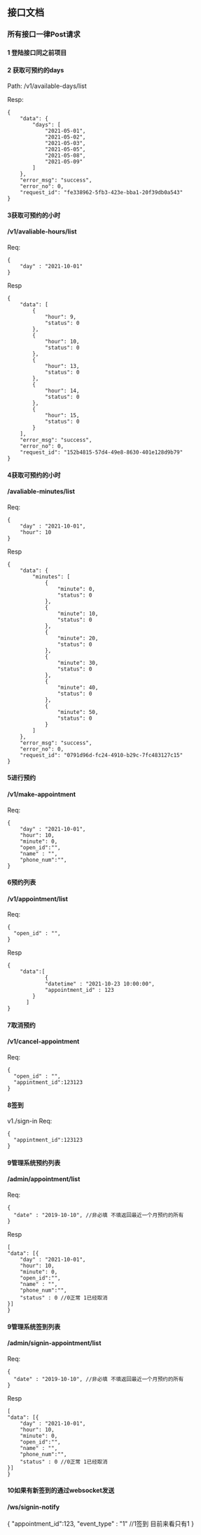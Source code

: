 ## 接口文档

### 所有接口一律Post请求

#### 1 登陆接口同之前项目

#### 2 获取可预约的days

Path: /v1/available-days/list

Resp: 
```
{
    "data": {
        "days": [
            "2021-05-01",
            "2021-05-02",
            "2021-05-03",
            "2021-05-05",
            "2021-05-08",
            "2021-05-09"
        ]
    },
    "error_msg": "success",
    "error_no": 0,
    "request_id": "fe338962-5fb3-423e-bba1-20f39db0a543"
}
```

#### 3获取可预约的小时
#### /v1/avaliable-hours/list
Req:
```
{
    "day" : "2021-10-01"
}
```

Resp
```
{
    "data": [
        {
            "hour": 9,
            "status": 0
        },
        {
            "hour": 10,
            "status": 0
        },
        {
            "hour": 13,
            "status": 0
        },
        {
            "hour": 14,
            "status": 0
        },
        {
            "hour": 15,
            "status": 0
        }
    ],
    "error_msg": "success",
    "error_no": 0,
    "request_id": "152b4815-57d4-49e8-8630-401e128d9b79"
}
```

#### 4获取可预约的小时
#### /avaliable-minutes/list
Req:
```
{
    "day" : "2021-10-01",
    "hour": 10 
}
```

Resp
```
{
    "data": {
        "minutes": [
            {
                "minute": 0,
                "status": 0
            },
            {
                "minute": 10,
                "status": 0
            },
            {
                "minute": 20,
                "status": 0
            },
            {
                "minute": 30,
                "status": 0
            },
            {
                "minute": 40,
                "status": 0
            },
            {
                "minute": 50,
                "status": 0
            }
        ]
    },
    "error_msg": "success",
    "error_no": 0,
    "request_id": "0791d96d-fc24-4910-b29c-7fc483127c15"
}
```



#### 5进行预约
#### /v1/make-appointment

Req:
```
{
    "day" : "2021-10-01",
    "hour": 10,
    "minute": 0,
    "open_id":"",
    "name" : "",
    "phone_num":"",
}
```


#### 6预约列表
#### /v1/appointment/list
Req:
```bazaar
{
  "open_id" : "", 
}
```

Resp 
```bazaar
{
    "data":[
            {
            "datetime" : "2021-10-23 10:00:00",
            "appointment_id" : 123
        }
      ]
}  
```

#### 7取消预约
#### /v1/cancel-appointment

Req:
```bazaar
{
  "open_id" : "", 
  "appintment_id":123123
}
```



#### 8签到
v1./sign-in
Req:
```bazaar
{
  "appintment_id":123123
}
```



#### 9管理系统预约列表
#### /admin/appointment/list
Req:
```bazaar
{
  "date" : "2019-10-10", //非必填 不填返回最近一个月预约的所有
}
```

Resp
```bazaar
[
"data": [{
    "day" : "2021-10-01",
    "hour": 10,
    "minute": 0,
    "open_id":"",
    "name" : "",
    "phone_num":"",
    "status" : 0 //0正常 1已经取消
}]
}
```




#### 9管理系统签到列表
#### /admin/signin-appointment/list
Req:
```bazaar
{
  "date" : "2019-10-10", //非必填 不填返回最近一个月预约的所有
}
```

Resp
```bazaar
[
"data": [{
    "day" : "2021-10-01",
    "hour": 10,
    "minute": 0,
    "open_id":"",
    "name" : "",
    "phone_num":"",
    "status" : 0 //0正常 1已经取消
}]
}
```


#### 10如果有新签到的通过websocket发送
#### /ws/signin-notify
{
    "appointment_id":123,
    "event_type" : "1"  //1签到 目前来看只有1
}




